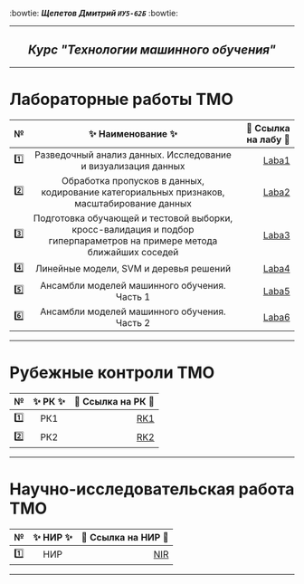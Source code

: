 :bowtie:
***Щепетов Дмитрий `ИУ5-62Б`*** 
:bowtie:
</p>

___

<h2 align="center"><i>Курс "Технологии машинного обучения"</i></h2>

___


#   **Лабораторные работы ТМО**


| №| :sparkles: Наименование :sparkles:   |:round_pushpin: Ссылка на лабу :round_pushpin:|
| ------------- |:------------------:| -----:|
| :one: | Разведочный анализ данных. Исследование и визуализация данных   | [Laba1]() |
| :two: | Обработка пропусков в данных, кодирование категориальных признаков, масштабирование данных  | [Laba2]() |
| :three: | Подготовка обучающей и тестовой выборки, кросс-валидация и подбор гиперпараметров на примере метода ближайших соседей | [Laba3]()  |
| :four: | Линейные модели, SVM и деревья решений | [Laba4]() |
| :five: | Ансамбли моделей машинного обучения. Часть 1 | [Laba5]() |
| :six: | Ансамбли моделей машинного обучения. Часть 2 | [Laba6]() |

___

#   **Рубежные контроли ТМО**

| №| :sparkles: РК :sparkles:   |:round_pushpin: Ссылка на РК :round_pushpin:|
| ------------- |:------------------:| -----:|
| :one: | РК1   | [RK1](https://github.com/sh-dimitrij/TMO_6_term_2024/blob/main/%D0%A0%D0%9A%201/rk1_task.ipynb)|
| :two: | РК2   | [RK2](https://github.com/sh-dimitrij/TMO_6_term_2024/blob/main/%D0%A0%D0%9A%202/rk2_task.ipynb)|

___

#   **Научно-исследовательская работа ТМО**

| №| :sparkles: НИР :sparkles:   |:round_pushpin: Ссылка на НИР :round_pushpin:|
| ------------- |:------------------:| -----:|
| :one: | НИР   | [NIR]([https://github.com/sh-dimitrij/TMO_6_term_2024/blob/main/%D0%A0%D0%9A%201/rk1_task.ipynb](https://github.com/sh-dimitrij/TMO_6_term_2024/blob/main/%D0%9D%D0%98%D0%A0%D0%A1/%D0%A9%D0%B5%D0%BF%D0%B5%D1%82%D0%BE%D0%B2%20%D0%94%D0%BC%D0%B8%D1%82%D1%80%D0%B8%D0%B9%20%D0%98%D0%A35-62%D0%91%20%D0%9D%D0%98%D0%A0.pdf))|

___

